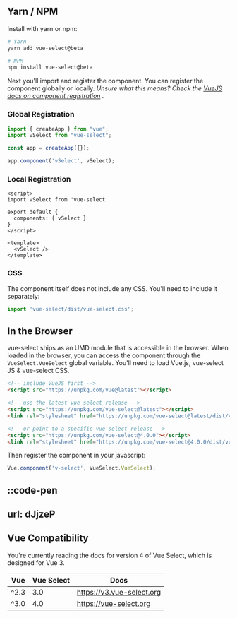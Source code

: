 ## Yarn / NPM

Install with yarn or npm:

```bash
# Yarn
yarn add vue-select@beta

# NPM
npm install vue-select@beta
```

Next you'll import and register the component. You can register the component globally or locally. *Unsure what this means? Check the [VueJS docs on component registration](https://vuejs.org/guide/components/registration.html#component-registration)
.*

### Global Registration

```js
import { createApp } from "vue";
import vSelect from "vue-select";

const app = createApp({});

app.component('vSelect', vSelect);
```

### Local Registration

```vue
<script>
import vSelect from 'vue-select'

export default {
  components: { vSelect }
}
</script>

<template>
  <vSelect />
</template>
```

### CSS

The component itself does not include any CSS. You'll need to include it separately:

```js
import 'vue-select/dist/vue-select.css';
```

## In the Browser

vue-select ships as an UMD module that is accessible in the browser. When loaded
in the browser, you can access the component through the `VueSelect.VueSelect`
global variable. You'll need to load Vue.js, vue-select JS & vue-select CSS.

```html
<!-- include VueJS first -->
<script src="https://unpkg.com/vue@latest"></script>

<!-- use the latest vue-select release -->
<script src="https://unpkg.com/vue-select@latest"></script>
<link rel="stylesheet" href="https://unpkg.com/vue-select@latest/dist/vue-select.css">

<!-- or point to a specific vue-select release -->
<script src="https://unpkg.com/vue-select@4.0.0"></script>
<link rel="stylesheet" href="https://unpkg.com/vue-select@4.0.0/dist/vue-select.css">
```

Then register the component in your javascript:

```js
Vue.component('v-select', VueSelect.VueSelect);
```

::code-pen
---
url: dJjzeP
---

## Vue Compatibility

You're currently reading the docs for version 4 of Vue Select, which is designed for Vue 3.

| Vue  | Vue Select | Docs                      |
|------|------------|---------------------------|
| ^2.3 | 3.0        | https://v3.vue-select.org |
| ^3.0 | 4.0        | https://vue-select.org    |
